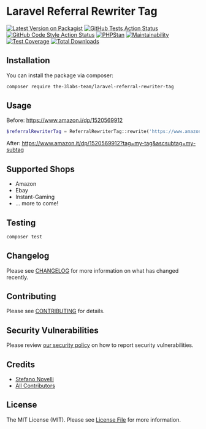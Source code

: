 # Laravel Referral Rewriter Tag

[![Latest Version on Packagist](https://img.shields.io/packagist/v/the-3labs-team/laravel-referral-rewriter-tag.svg?style=flat-square)](https://packagist.org/packages/the-3labs-team/laravel-referral-rewriter-tag)
[![GitHub Tests Action Status](https://img.shields.io/github/actions/workflow/status/the-3labs-team/laravel-referral-rewriter-tag/run-tests.yml?branch=main&label=tests&style=flat-square)](https://github.com/the-3labs-team/laravel-referral-rewriter-tag/actions?query=workflow%3Arun-tests+branch%3Amain)
[![GitHub Code Style Action Status](https://img.shields.io/github/actions/workflow/status/the-3labs-team/laravel-referral-rewriter-tag/fix-php-code-style-issues.yml?branch=main&label=code%20style&style=flat-square)](https://github.com/the-3labs-team/laravel-referral-rewriter-tag/actions?query=workflow%3A"Fix+PHP+code+style+issues"+branch%3Amain)
[![PHPStan](https://github.com/The-3Labs-Team/laravel-referral-rewriter-tag/actions/workflows/phpstan.yml/badge.svg)](https://github.com/The-3Labs-Team/laravel-referral-rewriter-tag/actions/workflows/phpstan.yml)
[![Maintainability](https://api.codeclimate.com/v1/badges/a48e04d3306fa4a1f3a5/maintainability)](https://codeclimate.com/github/The-3Labs-Team/laravel-referral-rewriter-tag/maintainability)
[![Test Coverage](https://api.codeclimate.com/v1/badges/a48e04d3306fa4a1f3a5/test_coverage)](https://codeclimate.com/github/The-3Labs-Team/laravel-referral-rewriter-tag/test_coverage)
[![Total Downloads](https://img.shields.io/packagist/dt/the-3labs-team/laravel-referral-rewriter-tag.svg?style=flat-square)](https://packagist.org/packages/the-3labs-team/laravel-referral-rewriter-tag)

## Installation

You can install the package via composer:

```bash
composer require the-3labs-team/laravel-referral-rewriter-tag
```

## Usage

Before: https://www.amazon.i/dp/1520569912

```php
$referralRewriterTag = ReferralRewriterTag::rewrite('https://www.amazon.it/dp/1520569912', 'my-tag', 'my-subtag');
```

After: https://www.amazon.it/dp/1520569912?tag=my-tag&ascsubtag=my-subtag


## Supported Shops

* Amazon
* Ebay
* Instant-Gaming
* ... more to come!

## Testing

```bash
composer test
```

## Changelog

Please see [CHANGELOG](CHANGELOG.md) for more information on what has changed recently.

## Contributing

Please see [CONTRIBUTING](CONTRIBUTING.md) for details.

## Security Vulnerabilities

Please review [our security policy](../../security/policy) on how to report security vulnerabilities.

## Credits

- [Stefano Novelli](https://github.com/The-3Labs-Team)
- [All Contributors](../../contributors)

## License

The MIT License (MIT). Please see [License File](LICENSE.md) for more information.
